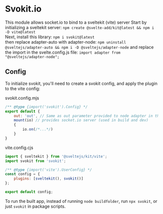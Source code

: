 # Svokit.io
This module allows socket.io to bind to a sveltekit (vite) server
Start by initializing a sveltekit server: `npm create @svelte-add/kit@latest && npm i -D vite@latest`<br />
Next, install this library: `npm i svokit@latest`<br />
then replace adapter-auto with adapter-node: `npm uninstall @sveltejs/adapter-auto && npm i -D @sveltejs/adapter-node`
and replace the import in the svelte.config.js file: `import adapter from "@sveltejs/adapter-node";`

## Config
To initialize svokit, you'll need to create a svokit config, and apply the plugin to the vite config:

svokit.config.mjs
```js
/** @type {import('svokit').Config} */
export default {
    out: 'out', // Same as out parameter provided to node adapter in the svelte.config.js (only used in build)
    mount(io) // provides socket.io server (used in build and dev)
    {
        io.on(/*...*/)
    }
}
```

vite.config.cjs
```js
import { sveltekit } from '@sveltejs/kit/vite';
import svokit from 'svokit';

/** @type {import('vite').UserConfig} */
const config = {
	plugins: [sveltekit(), svokit()]
};

export default config;
```

To run the built app, instead of running `node buildfolder`, run `npx svokit`, or just `svokit` in package scripts.